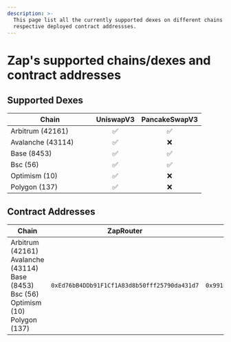```yaml
---
description: >-
  This page list all the currently supported dexes on different chains and their
  respective deployed contract addressses.
---
```


# Zap's supported chains/dexes and contract addresses

## Supported Dexes

<table><thead><tr><th width="183">Chain</th><th align="center">UniswapV3</th><th align="center">PancakeSwapV3</th></tr></thead><tbody><tr><td>Arbitrum (42161)</td><td align="center">✅</td><td align="center">✅</td></tr><tr><td>Avalanche (43114)</td><td align="center">✅</td><td align="center">❌️</td></tr><tr><td>Base (8453)</td><td align="center">✅</td><td align="center">✅</td></tr><tr><td>Bsc (56)</td><td align="center">✅</td><td align="center">✅</td></tr><tr><td>Optimism (10)</td><td align="center">✅</td><td align="center">❌️</td></tr><tr><td>Polygon (137)</td><td align="center">✅</td><td align="center">❌️</td></tr></tbody></table>

## Contract Addresses

<table data-full-width="true"><thead><tr><th width="184">Chain</th><th>ZapRouter</th><th>ZapValidator</th><th>ZapExecutor</th><th data-hidden>UniswapV3Helper</th></tr></thead><tbody><tr><td>Arbitrum (42161)<br>Avalanche (43114)<br>Base (8453)<br>Bsc (56)<br>Optimism (10)<br>Polygon (137)</td><td><code>0xEd76bB4DDb91F1Cf1A83d8b50fff25790da431d7</code></td><td><code>0x991BFe5BE98a2F9b0EB463AB07bDc9928C078085</code></td><td><code>0xdF784cDC37FBB30cCDa6136937e09C14f6fb7B20</code></td><td></td></tr></tbody></table>

